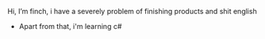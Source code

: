 Hi, I’m finch, i have a severely problem of finishing products and shit english
- Apart from that, i'm learning c#
